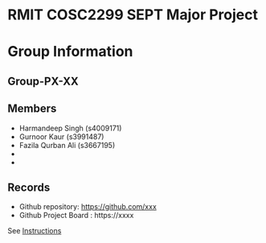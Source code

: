 
# RMIT COSC2299 SEPT Major Project

# Group Information

## Group-PX-XX

## Members
* Harmandeep Singh (s4009171)
* Gurnoor Kaur (s3991487)
* Fazila Qurban Ali (s3667195)
* 
* 

## Records

* Github repository: https://github.com/xxx
* Github Project Board : https://xxxx

See [Instructions](INSTRUCTIONS.md)
